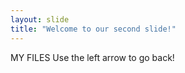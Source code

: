```yaml
---
layout: slide
title: "Welcome to our second slide!"
---
```

MY FILES
Use the left arrow to go back!
